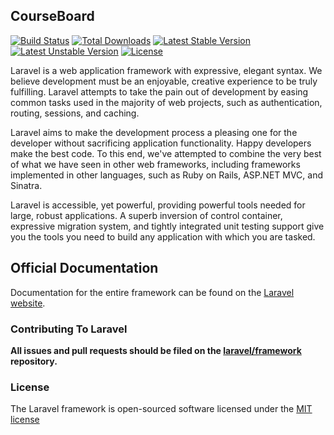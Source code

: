 ## CourseBoard

[![Build Status](https://travis-ci.org/Kurone-chan/CourseBoard.svg)](https://travis-ci.org/Kurone-chan/CourseBoard)
[![Total Downloads](https://poser.pugx.org/Kurone-chan/CourseBoard/downloads.svg)](https://packagist.org/Kurone-chan/CourseBoard)
[![Latest Stable Version](https://poser.pugx.org/Kurone-chan/CourseBoard/v/stable.svg)](https://packagist.org/packages/Kurone-chan/CourseBoard)
[![Latest Unstable Version](https://poser.pugx.org/Kurone-chan/CourseBoard/v/unstable.svg)](https://packagist.org/packages/Kurone-chan/CourseBoard)
[![License](https://poser.pugx.org/Kurone-chan/CourseBoard/license.svg)](https://packagist.org/packages/Kurone-chan/CourseBoard)

Laravel is a web application framework with expressive, elegant syntax. We believe development must be an enjoyable, creative experience to be truly fulfilling. Laravel attempts to take the pain out of development by easing common tasks used in the majority of web projects, such as authentication, routing, sessions, and caching.

Laravel aims to make the development process a pleasing one for the developer without sacrificing application functionality. Happy developers make the best code. To this end, we've attempted to combine the very best of what we have seen in other web frameworks, including frameworks implemented in other languages, such as Ruby on Rails, ASP.NET MVC, and Sinatra.

Laravel is accessible, yet powerful, providing powerful tools needed for large, robust applications. A superb inversion of control container, expressive migration system, and tightly integrated unit testing support give you the tools you need to build any application with which you are tasked.

## Official Documentation

Documentation for the entire framework can be found on the [Laravel website](http://laravel.com/docs).

### Contributing To Laravel

**All issues and pull requests should be filed on the [laravel/framework](http://github.com/laravel/framework) repository.**

### License

The Laravel framework is open-sourced software licensed under the [MIT license](http://opensource.org/licenses/MIT)
